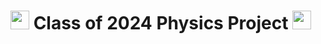 <h1><img src="https://th.bing.com/th/id/OIP.xoLUiNN3_WSRbboQb0aRrgHaEv?rs=1&pid=ImgDetMain" width="30px"> Class of 2024 Physics Project <img src="https://th.bing.com/th/id/OIP.xoLUiNN3_WSRbboQb0aRrgHaEv?rs=1&pid=ImgDetMain" width="30px"></h1>

